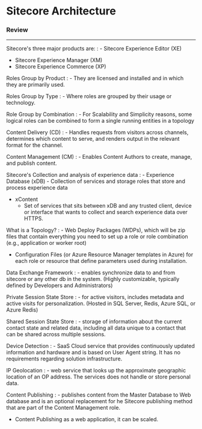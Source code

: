 # Sitecore Architecture
### Review
---
Sitecore's three major products are:
: - Sitecore Experience Editor (XE)
  - Sitecore Experience Manager (XM)
  - Sitecore Experience Commerce (XP)

Roles Group by Product
: - They are licensed and installed and in which they are primarily used.

Roles Group by Type
: - Where roles are grouped by their usage or technology.

Role Group by Combination
: - For Scalability and Simplicity reasons, some logical roles can be combined to form a single running entities in a topology

Content Delivery (CD)
: - Handles requests from visitors across channels, determines which content to serve, and renders output in the relevant format for the channel.

Content Management (CM)
: - Enables Content Authors to create, manage, and publish content.

Sitecore's Collection and analysis of experience data
: - Experience Database (xDB)
    - Collection of services and storage roles that store and process experience data
  - xContent
    - Set of services that sits between xDB and any trusted client, device or interface that wants to collect and search experience data over HTTPS.

What is a Topology?
: - Web Deploy Packages (WDPs), which will be zip files that contain everything you need to set up a role or role combination (e.g., application or worker root)
  - Configuration Files (or Azure Resource Manager templates in Azure) for each role or resource that define parameters used during installation.

Data Exchange Framework
: - enables synchronize data to and from sitecore or any other db in the system. (Highly customizable, typically defined by Developers and Administrators)

Private Session State Store
: - for active visitors, includes metadata and active visits for personalization. (Hosted in SQL Server, Redis, Azure SQL, or Azure Redis)

Shared Session State Store
: - storage of information about the current contact state and related data, including all data unique to a contact that can be shared across multiple sessions.

Device Detection
: - SaaS Cloud service that provides continuously updated information and hardware and is based on User Agent string. It has no requirements regarding solution infrastructure.

IP Geolocation
: - web service that looks up the approximate geographic location of an OP address. The services does not handle or store personal data.

Content Publishing
: - publishes content from the Master Database to Web database and is an optional replacement for he Sitecore publishing method that are part of the  Content Management role.
  - Content Publishing as a web application, it can be scaled.